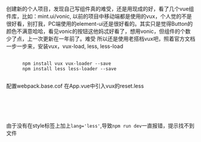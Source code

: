 创建新的个人项目，发现自己写组件真的难受，还是用现成的好，看了几个vue组件库，比如：mint.ui/vonic, 以前的项目中移动端都是使用的vux，个人觉的不是很好看，别打我，PC端使用的element-ui还是很好看的。其实只是觉得Button的颜色不满意哈哈，看见vonic的按钮这他妈忒好看了，想用vonic，但组件的个数少了点，上一次更新在一年前了。难受
所以还是使用老搭档vux吧，照着官方文档一步一步来，安装vux，vux-load, less, less-load
<pre>
   <code>
      npm install vux vux-loader --save
      npm install less less-loader --save
   </code>
</pre>
配置webpack.base.cof
在App.vue中引入vux的reset.less
<pre>
   <code>
      <style lang='less'>
      @import '~vux/src/styles/reset.less'
      </style>
   </code>
</pre>
由于没有在style标签上加上<code>lang='less'</code>,导致<code>npm run dev</code>一直报错，提示找不到文件

